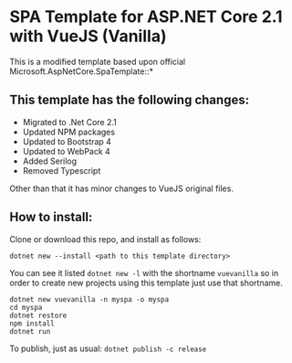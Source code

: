 # SPA Template for ASP.NET Core 2.1 with VueJS (Vanilla)

This is a modified template based upon official Microsoft.AspNetCore.SpaTemplate::*

## This template has the following changes:

- Migrated to .Net Core 2.1
- Updated NPM packages
- Updated to Bootstrap 4
- Updated to WebPack 4
- Added Serilog
- Removed Typescript

Other than that it has minor changes to VueJS original files.

## How to install:

Clone or download this repo, and install as follows:

```
dotnet new --install <path to this template directory>
```
You can see it listed `dotnet new -l` with the shortname `vuevanilla` so in order to create new projects using this template just use that shortname.

```
dotnet new vuevanilla -n myspa -o myspa
cd myspa
dotnet restore
npm install
dotnet run
```
To publish, just as usual: `dotnet publish -c release`